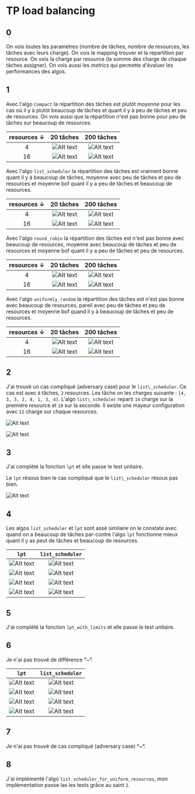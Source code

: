 # TP load balancing

## 0

On vois toutes les paramètres (nombre de tâches, nombre de resources, les tâches avec leurs charge).
On vois le mapping trouver et la repartition par resource.
On vois la charge par resource (la somme des charge de chaque tâches assigner).
On vois aussi les _metrics_ qui permette d'évaluer les performances des algos.

## 1

Avec l'algo `Compact` la répartition des tâches est plutôt moyenne pour les cas où il y à plutôt beaucoup de tâches et quant il y à peu de tâches et peu de resources. On vois aussi que la répartition n'est pas bonne pour peu de tâches sur beaucoup de resources.

| resources $\downarrow$ |                 20  tâches                 |                 200 tâches                  |
| :--------------------: | :----------------------------------------: | :-----------------------------------------: |
|           4            | ![Alt text](img/scenario_compact_T20_R4.png)  | ![Alt text](img/scenario_compact_T200_R4.png)  |
|           16           | ![Alt text](img/scenario_compact_T20_R16.png) | ![Alt text](img/scenario_compact_T200_R16.png) |

Avec l'algo `list_scheduler` la répartition des tâches est vraiment bonne quant il y à beaucoup de tâches, moyenne avec peu de tâches et peu de resources et moyenne bof quant il y a peu de tâches et beaucoup de resources.

| resources $\downarrow$ |                    20  tâches                     |                     200 tâches                     |
| :--------------------: | :-----------------------------------------------: | :------------------------------------------------: |
|           4            | ![Alt text](img/scenario_list_scheduler_T20_R4.png)  | ![Alt text](img/scenario_list_scheduler_T200_R4.png)  |
|           16           | ![Alt text](img/scenario_list_scheduler_T20_R16.png) | ![Alt text](img/scenario_list_scheduler_T200_R16.png) |

Avec l'algo `round_robin` la répartition des tâches est n'est pas bonne avec beaucoup de resources, moyenne avec beaucoup de tâches et peu de resources et moyenne bof quant il y a peu de tâches et peu de resources.

| resources $\downarrow$ |                   20  tâches                    |                    200 tâches                    |
| :--------------------: | :---------------------------------------------: | :----------------------------------------------: |
|           4            | ![Alt text](img/scenario_round_robin_T20_R4.png)  | ![Alt text](img/scenario_round_robin_T200_R4.png)  |
|           16           | ![Alt text](img/scenario_round_robin_T20_R16.png) | ![Alt text](img/scenario_round_robin_T200_R16.png) |

Avec l'algo `uniformly_random` la répartition des tâches est n'est pas bonne avec beaucoup de resources, pareil avec peu de tâches et peu de resources et moyenne bof quand il y à beaucoup de tâches et peu de resources.

| resources $\downarrow$ |                       20  tâches                       |                       200 tâches                        |
| :--------------------: | :----------------------------------------------------: | :-----------------------------------------------------: |
|           4            | ![Alt text](img/scenario_uniformly_random_T20_R4.png)  | ![Alt text](img/scenario_uniformly_random_T200_R4.png)  |
|           16           | ![Alt text](img/scenario_uniformly_random_T20_R16.png) | ![Alt text](img/scenario_uniformly_random_T200_R16.png) |

## 2

J'ai trouvé un cas compliqué (adversary case) pour le `list\_scheduler`. Ce cas est avec `8` tâches, `2` resources. Les tâche on les charges suivante : `[4, 3, 3, 2, 4, 1, 3, 4]`. L'algo `list\_scheduler` reparti `14` charge sur la premiére resource et `10` sur la seconde. Il existe une mayeur configuration avec `12` charge sur chaque resources.

![Alt text](img/adversary_scenario_list_scheduler.png)

![Alt text](PXL_20221110_100114783.jpg)

## 3

J'ai complété la fonction `lpt` et elle passe le test unitaire.

Le `lpt` résous bien le cas compliqué que le `list\_scheduler` résous pas bien.

![Alt text](img/adversary_scenario_lpt.png)

## 4

Les algos `list_scheduler` et `lpt` sont assé similaire on le constate avec quand on a beaucoup de tâches par-contre l'algo `lpt` fonctionne mieux quant il y as peut de tâches et beaucoup de resources.

|                   `lpt`                    |                   `list_scheduler`                    |
| :----------------------------------------: | :---------------------------------------------------: |
|  ![Alt text](img/scenario_lpt_T20_R4.png)  |  ![Alt text](img/scenario_list_scheduler_T20_R4.png)  |
| ![Alt text](img/scenario_lpt_T20_R16.png)  | ![Alt text](img/scenario_list_scheduler_T20_R16.png)  |
| ![Alt text](img/scenario_lpt_T200_R4.png)  | ![Alt text](img/scenario_list_scheduler_T200_R4.png)  |
| ![Alt text](img/scenario_lpt_T200_R16.png) | ![Alt text](img/scenario_list_scheduler_T200_R16.png) |

## 5

J'ai complété la fonction `lpt_with_limits` et elle passe le test unitaire.

## 6

Je n'ai pas trouvé de différence °~°.

|                   `lpt`                    |                   `list_scheduler`                    |
| :----------------------------------------: | :---------------------------------------------------: |
|  ![Alt text](img/scenario_lpt_T20_R4.png)  |  ![Alt text](img/scenario_lpt_with_limits_T20_R4.png)  |
| ![Alt text](img/scenario_lpt_T20_R16.png)  | ![Alt text](img/scenario_lpt_with_limits_T20_R16.png)  |
| ![Alt text](img/scenario_lpt_T200_R4.png)  | ![Alt text](img/scenario_lpt_with_limits_T200_R4.png)  |
| ![Alt text](img/scenario_lpt_T200_R16.png) | ![Alt text](img/scenario_lpt_with_limits_T200_R16.png) |

## 7

Je n'ai pas trouvé de cas compliqué (adversary case) °~°.

## 8

J'ai implémenté l'algo `list_scheduler_for_uniform_resources`, mon implémentation passe las les tests grâce au saint `2`.
